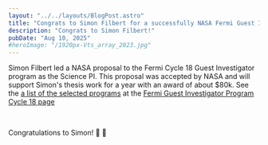 ```yaml
---
layout: "../../layouts/BlogPost.astro"
title: "Congrats to Simon Filbert for a successfully NASA Fermi Guest Investigator program"
description: "Congrats to Simon Filbert!"
pubDate: "Aug 10, 2025"
#heroImage: "/1920px-Vts_array_2023.jpg"
---
```


Simon Filbert led a NASA proposal to the Fermi Cycle 18 Guest Investigator program as the Science PI. 
This proposal was accepted by NASA and will support Simon's thesis work for a year with an award of about $80k. 
See the [a list of the selected programs](https://fermi.gsfc.nasa.gov/ssc/proposals/cycle18/Cycle18ApprovedPrograms.pdf)
at the [Fermi Guest Investigator Program Cycle 18 page](https://fermi.gsfc.nasa.gov/ssc/proposals/cycle18/)

<br>

Congratulations to Simon! :clap: :clap: 

